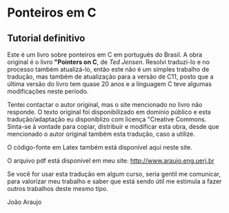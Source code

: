 # Ponteiros em C
## Tutorial definitivo

Este é um livro sobre ponteiros em C em português do Brasil.
A obra original é o livro **"Pointers on C**, de *Ted Jensen*. Resolvi traduzi-lo e no processo também atualizá-lo, então este não é um simples trabalho de tradução, mas também de atualização para a versão de C11, posto que a última versão do livro tem quase 20 anos e a linguagem C teve algumas modificações neste período.

Tentei contactar o autor original, mas o site mencionado no livro não responde. O texto original foi disponibilizado em domínio público e esta tradução/adaptação eu disponiblizo com licença "Creative Commons. Sinta-se à vontade para copiar, distribuir e modificar esta obra, desde que mencionado o autor original também esta tradução, caso a utilize.

O código-fonte em Latex também está disponível aqui neste site.

O arquivo pdf está disponível em meu site: http://www.araujo.eng.uerj.br

Se você for usar esta tradução em algum curso, seria gentil me comunicar, para valorizar meu trabalho e saber que está sendo útil me estimula a fazer outros trabalhos deste mesmo tipo.

João Araujo
